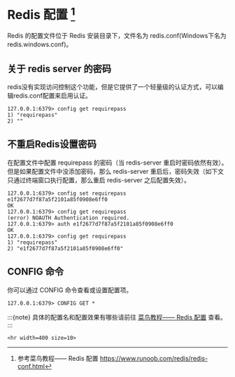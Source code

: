 # Redis 配置 [^id3]

Redis 的配置文件位于 Redis 安装目录下，文件名为 redis.conf(Windows下名为 redis.windows.conf)。

## 关于 redis server 的密码

redis没有实现访问控制这个功能，但是它提供了一个轻量级的认证方式，可以编辑redis.conf配置来启用认证。

```guess
127.0.0.1:6379> config get requirepass
1) "requirepass"
2) ""
```

## 不重启Redis设置密码

在配置文件中配置 requirepass 的密码（当 redis-server 重启时密码依然有效）。 但是如果配置文件中没添加密码，那么 redis-server 重启后，密码失效（如下文只通过终端窗口执行配置，那么重启 redis-server 之后配置失效）。

```guess
127.0.0.1:6379> config set requirepass e1f2677d7f87a5f2101a85f0908e6ff0
OK
127.0.0.1:6379> config get requirepass
(error) NOAUTH Authentication required.
127.0.0.1:6379> auth e1f2677d7f87a5f2101a85f0908e6ff0
OK
127.0.0.1:6379> config get requirepass
1) "requirepass"
2) "e1f2677d7f87a5f2101a85f0908e6ff0"
```

## CONFIG 命令

你可以通过 CONFIG 命令查看或设置配置项。

```guess
127.0.0.1:6379> CONFIG GET *
```

:::{note}
具体的配置名和配置效果有哪些请前往 [菜鸟教程—— Redis 配置](https://www.runoob.com/redis/redis-conf.html) 查看。
:::

```{raw} html
<hr width=400 size=10>
```

[^id3]: 参考菜鸟教程—— Redis 配置 <https://www.runoob.com/redis/redis-conf.html>
